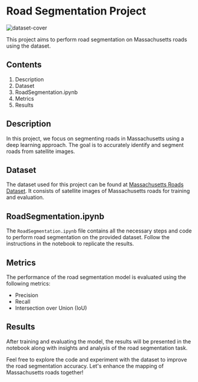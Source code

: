 # Road Segmentation Project
![dataset-cover](https://github.com/AtomJ2/RoadSegmentation/assets/42699170/c9c60467-997c-4c8a-8ab3-b35ac9b9ed33)


This project aims to perform road segmentation on Massachusetts roads using the dataset.

## Contents
1. Description
2. Dataset
3. RoadSegmentation.ipynb
4. Metrics
5. Results

## Description
In this project, we focus on segmenting roads in Massachusetts using a deep learning approach. The goal is to accurately identify and segment roads from satellite images.

## Dataset
The dataset used for this project can be found at [Massachusetts Roads Dataset](https://www.kaggle.com/datasets/balraj98/massachusetts-roads-dataset/code). It consists of satellite images of Massachusetts roads for training and evaluation.

## RoadSegmentation.ipynb
The `RoadSegmentation.ipynb` file contains all the necessary steps and code to perform road segmentation on the provided dataset. Follow the instructions in the notebook to replicate the results.

## Metrics
The performance of the road segmentation model is evaluated using the following metrics:
- Precision
- Recall
- Intersection over Union (IoU)

## Results
After training and evaluating the model, the results will be presented in the notebook along with insights and analysis of the road segmentation task.

Feel free to explore the code and experiment with the dataset to improve the road segmentation accuracy. Let's enhance the mapping of Massachusetts roads together!
